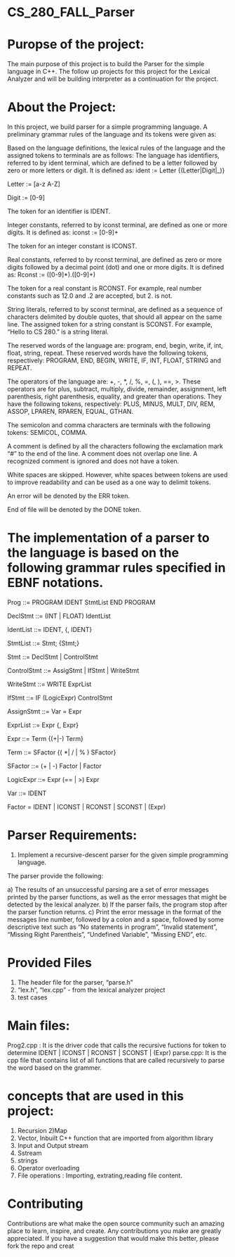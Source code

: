 # CS_280_FALL_Parser

# Puropse of the project:
The main purpose of this project is to build the Parser for the simple language in C++. The follow up projects for this project for the Lexical Analyzer and will be building interpreter as a continuation for the project.

# About the Project:

In this project,  we build parser for a simple programming language. A preliminary grammar rules of the language and its tokens were given as:


Based on the language definitions, the lexical rules of the language and the assigned tokens to terminals are as follows:
The language has identifiers, referred to by ident terminal, which are defined to be a letter followed by zero or more letters or digit. It is defined as: ident := Letter {(Letter|Digit|_)}

Letter := [a-z A-Z]

Digit := [0-9]

The token for an identifier is IDENT.

Integer constants, referred to by iconst terminal, are defined as one or more digits. It is defined as: iconst := [0-9]+

The token for an integer constant is ICONST.

Real constants, referred to by rconst terminal, are defined as zero or more digits followed by a decimal point (dot) and one or more digits. It is defined as: Rconst := ([0-9]*).([0-9]+)

The token for a real constant is RCONST. For example, real number constants such as 12.0 and .2 are accepted, but 2. is not.

String literals, referred to by sconst terminal, are defined as a sequence of characters delimited by double quotes, that should all appear on the same line. The assigned token for a string constant is SCONST. For example, “Hello to CS 280.” is a string literal.

The reserved words of the language are: program, end, begin, write, if, int, float, string, repeat. These reserved words have the following tokens, respectively: PROGRAM, END, BEGIN, WRITE, IF, INT, FLOAT, STRING and REPEAT.

The operators of the language are: +, -, *, /, %, =, (, ), ==, >. These operators are for plus, subtract, multiply, divide, remainder, assignment, left parenthesis, right parenthesis, equality, and greater than operations. They have the following tokens, respectively: PLUS, MINUS, MULT, DIV, REM, ASSOP, LPAREN, RPAREN, EQUAL, GTHAN.

The semicolon and comma characters are terminals with the following tokens: SEMICOL, COMMA.

A comment is defined by all the characters following the exclamation mark “#” to the end of the line. A comment does not overlap one line. A recognized comment is ignored and does not have a token.

White spaces are skipped. However, white spaces between tokens are used to improve readability and can be used as a one way to delimit tokens.

An error will be denoted by the ERR token.

End of file will be denoted by the DONE token.

# The implementation of a parser to the language is based on the following grammar rules specified in EBNF notations.


Prog ::= PROGRAM IDENT StmtList END PROGRAM

DeclStmt ::= (INT | FLOAT) IdentList

IdentList ::= IDENT, {, IDENT}

StmtList ::= Stmt; {Stmt;}

Stmt ::= DeclStmt | ControlStmt

ControlStmt ::= AssigStmt | IfStmt | WriteStmt

WriteStmt ::= WRITE ExprList

IfStmt ::= IF (LogicExpr) ControlStmt

AssignStmt ::= Var = Expr

ExprList ::= Expr {, Expr}

Expr ::= Term {(+|-) Term}

Term ::= SFactor {( *| / | % ) SFactor}

SFactor ::= (+ | -) Factor | Factor

LogicExpr ::= Expr (== | >) Expr

Var ::= IDENT

Factor = IDENT | ICONST | RCONST | SCONST | (Expr)

 

# Parser Requirements:

1) Implement a recursive-descent parser for the given simple programming language.

 The parser provide the following:

a) The results of an unsuccessful parsing are a set of error messages printed by the parser functions, as well as the error messages that might be detected by the lexical analyzer.
b) If the parser fails, the program  stop after the parser function returns.
c) Print the error message in the format of the messages  line number, followed by a colon and a space, followed by some descriptive text such as  “No statements in program”, “Invalid statement”, “Missing Right Parentheis”, “Undefined Variable”, “Missing END”, etc.

 

# Provided Files

1) The header file for the parser, “parse.h” 
2) “lex.h”, “lex.cpp” - from the lexical analyzer project
3) test cases

# Main files:
Prog2.cpp : It is the driver code that calls the recursive fuctions for token to determine IDENT | ICONST | RCONST | SCONST | (Expr)
parse.cpp: It is the cpp file that contains list of all functions that are called recursively to parse the word based on the grammer.

# concepts that are used in this project:
1) Recursion
2)Map
3) Vector, Inbuilt C++ function that are imported from algorithm library
5) Input and Output stream
6) Sstream
7) strings
8) Operator overloading
9) File operations : Importing, extrating,reading file content.

# Contributing
Contributions are what make the open source community such an amazing place to learn, inspire, and create. Any contributions you make are greatly appreciated. If you have a suggestion that would make this better, please fork the repo and creat
